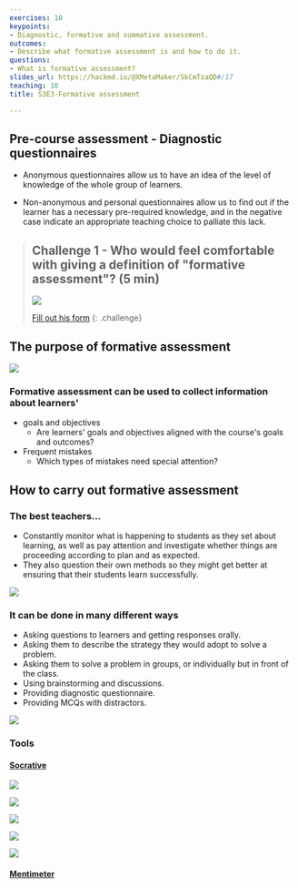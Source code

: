 ```yaml
---
exercises: 10
keypoints:
- Diagnostic, formative and summative assessment.
outcomes:
- Describe what formative assessment is and how to do it.
questions:
- What is formative assessment?
slides_url: https://hackmd.io/@XMetaMaker/SkCmTzaQD#/17
teaching: 10
title: S3E3-Formative assessment

---
```




## Pre-course assessment - Diagnostic questionnaires

- Anonymous questionnaires allow us to have an idea of the level of knowledge of the whole group of learners.

- Non-anonymous and personal questionnaires allow us to find out if the learner has a necessary pre-required knowledge, and in the negative case indicate an appropriate teaching choice to palliate this lack.



> ## Challenge 1 - Who would feel comfortable with giving a definition of "formative assessment"? (5 min)
>
> ![](../fig/Define_Assessment.png)
>
> [Fill out his form](http://bit.ly/2VZA8Fr)
{: .challenge}

## The purpose of formative assessment

![](../fig/Formative_Summative.png)

### Formative assessment can be used to collect information about learners'
- goals and objectives
  - Are learners' goals and objectives aligned with the course's goals and outcomes?
- Frequent mistakes
  - Which types of mistakes need special attention?
  
  
  
## How to carry out formative assessment

### The best teachers...
- Constantly monitor what is happening to students as they set about learning, as well as pay attention and investigate whether things are proceeding according to plan and as expected.
- They also question their own methods so they might get better at ensuring that their students learn successfully.

![](../fig/Best_Teachers.png)

### It can be done in many different ways
- Asking questions to learners and getting responses orally.
- Asking them to describe the strategy they would adopt to solve a problem.
- Asking them to solve a problem in groups, or individually but in front of the class.
- Using brainstorming and discussions.
- Providing diagnostic questionnaire.
- Providing MCQs with distractors.

![](../fig/Formative_Assessment_Forms.png)

### Tools

#### [Socrative](https://b.socrative.com/)

![](../fig/Socrative1.png)

![](../fig/Socrative2.png)

![](../fig/Socrative3.png)

![](../fig/Socrative4.png)

![](../fig/Socrative5.png)


#### [Mentimeter](https://www.mentimeter.com)



  
  




